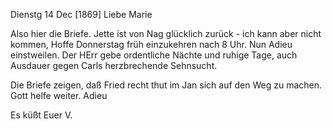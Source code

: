  Dienstg 14 Dec [1869]
Liebe Marie

Also hier die Briefe. Jette ist von Nag glücklich zurück - ich kann aber nicht kommen, Hoffe Donnerstag früh einzukehren nach 8 Uhr. Nun Adieu einstweilen. Der HErr gebe ordentliche Nächte und ruhige Tage, auch Ausdauer gegen Carls herzbrechende Sehnsucht.

Die Briefe zeigen, daß Fried recht thut im Jan sich auf den Weg zu machen. Gott helfe weiter. Adieu

 Es küßt
 Euer V.
